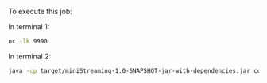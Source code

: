 To execute this job:

In terminal 1:
```bash
nc -lk 9990
```
In terminal 2:
```bash
java -cp target/miniStreaming-1.0-SNAPSHOT-jar-with-dependencies.jar com.gss.ch02.job.VehicleCountJob
```